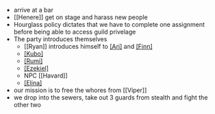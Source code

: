* arrive at a bar
* [[Henere]] get on stage and harass new people
* Hourglass policy dictates that we have to complete one assignment before being able to access guild privelage
* The party introduces themselves
	* [[Ryan]] introduces himself to [[Ari]](Isabella) and [[Finn]](Alec)
	* [[Kubo]](Chris)
	* [[Rumi]](Allison)
	* [[Ezekiel]](David)
	* NPC [[Havard]]
	* [[Elina]](Paige)
* our mission is to free the whores from [[Viper]]
* we drop into the sewers, take out 3 guards from stealth and fight the other two